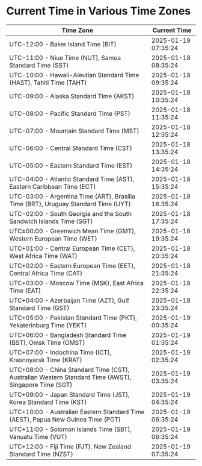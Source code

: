 # Current Time in Various Time Zones

| Time Zone | Current Time |
|-----------|--------------|
| UTC-12:00 - Baker Island Time (BIT) | 2025-01-19 07:35:24 |
| UTC-11:00 - Niue Time (NUT), Samoa Standard Time (SST) | 2025-01-18 08:35:24 |
| UTC-10:00 - Hawaii-Aleutian Standard Time (HAST), Tahiti Time (TAHT) | 2025-01-18 09:35:24 |
| UTC-09:00 - Alaska Standard Time (AKST) | 2025-01-18 10:35:24 |
| UTC-08:00 - Pacific Standard Time (PST) | 2025-01-18 11:35:24 |
| UTC-07:00 - Mountain Standard Time (MST) | 2025-01-18 12:35:24 |
| UTC-06:00 - Central Standard Time (CST) | 2025-01-18 13:35:24 |
| UTC-05:00 - Eastern Standard Time (EST) | 2025-01-18 14:35:24 |
| UTC-04:00 - Atlantic Standard Time (AST), Eastern Caribbean Time (ECT) | 2025-01-18 15:35:24 |
| UTC-03:00 - Argentina Time (ART), Brasília Time (BRT), Uruguay Standard Time (UYT) | 2025-01-18 16:35:24 |
| UTC-02:00 - South Georgia and the South Sandwich Islands Time (SGT) | 2025-01-18 17:35:24 |
| UTC±00:00 - Greenwich Mean Time (GMT), Western European Time (WET) | 2025-01-18 19:35:24 |
| UTC+01:00 - Central European Time (CET), West Africa Time (WAT) | 2025-01-18 20:35:24 |
| UTC+02:00 - Eastern European Time (EET), Central Africa Time (CAT) | 2025-01-18 21:35:24 |
| UTC+03:00 - Moscow Time (MSK), East Africa Time (EAT) | 2025-01-18 22:35:24 |
| UTC+04:00 - Azerbaijan Time (AZT), Gulf Standard Time (GST) | 2025-01-18 23:35:24 |
| UTC+05:00 - Pakistan Standard Time (PKT), Yekaterinburg Time (YEKT) | 2025-01-19 00:35:24 |
| UTC+06:00 - Bangladesh Standard Time (BST), Omsk Time (OMST) | 2025-01-19 01:35:24 |
| UTC+07:00 - Indochina Time (ICT), Krasnoyarsk Time (KRAT) | 2025-01-19 02:35:24 |
| UTC+08:00 - China Standard Time (CST), Australian Western Standard Time (AWST), Singapore Time (SGT) | 2025-01-19 03:35:24 |
| UTC+09:00 - Japan Standard Time (JST), Korea Standard Time (KST) | 2025-01-19 04:35:24 |
| UTC+10:00 - Australian Eastern Standard Time (AEST), Papua New Guinea Time (PGT) | 2025-01-19 06:35:24 |
| UTC+11:00 - Solomon Islands Time (SBT), Vanuatu Time (VUT) | 2025-01-19 06:35:24 |
| UTC+12:00 - Fiji Time (FJT), New Zealand Standard Time (NZST) | 2025-01-19 07:35:24 |
